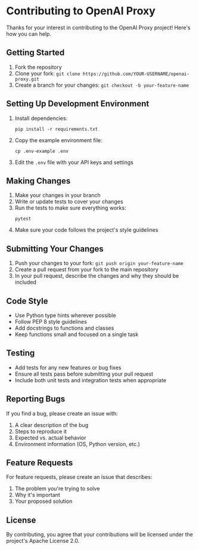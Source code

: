 # Contributing to OpenAI Proxy

Thanks for your interest in contributing to the OpenAI Proxy project! Here's how you can help.

## Getting Started

1. Fork the repository
2. Clone your fork: `git clone https://github.com/YOUR-USERNAME/openai-proxy.git`
3. Create a branch for your changes: `git checkout -b your-feature-name`

## Setting Up Development Environment

1. Install dependencies:
   ```
   pip install -r requirements.txt
   ```

2. Copy the example environment file:
   ```
   cp .env-example .env
   ```

3. Edit the `.env` file with your API keys and settings

## Making Changes

1. Make your changes in your branch
2. Write or update tests to cover your changes
3. Run the tests to make sure everything works:
   ```
   pytest
   ```
4. Make sure your code follows the project's style guidelines

## Submitting Your Changes

1. Push your changes to your fork: `git push origin your-feature-name`
2. Create a pull request from your fork to the main repository
3. In your pull request, describe the changes and why they should be included

## Code Style

- Use Python type hints wherever possible
- Follow PEP 8 style guidelines
- Add docstrings to functions and classes
- Keep functions small and focused on a single task

## Testing

- Add tests for any new features or bug fixes
- Ensure all tests pass before submitting your pull request
- Include both unit tests and integration tests when appropriate

## Reporting Bugs

If you find a bug, please create an issue with:

1. A clear description of the bug
2. Steps to reproduce it
3. Expected vs. actual behavior
4. Environment information (OS, Python version, etc.)

## Feature Requests

For feature requests, please create an issue that describes:

1. The problem you're trying to solve
2. Why it's important
3. Your proposed solution

## License

By contributing, you agree that your contributions will be licensed under the project's Apache License 2.0. 